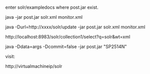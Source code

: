 enter solr/exampledocs where post.jar exist.

java -jar post.jar solr.xml monitor.xml

java -Durl=http://xxxx/solr/update -jar post.jar solr.xml monitor.xml

http://localhost:8983/solr/collection1/select?q=solr&wt=xml

java -Ddata=args -Dcommit=false -jar post.jar "<delete><id>SP2514N</id></delete>"

visit:

http://virtualmachineip/solr
